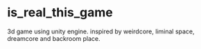 # is_real_this_game
3d game using unity engine. inspired by weirdcore, liminal space, dreamcore and backroom place. 

